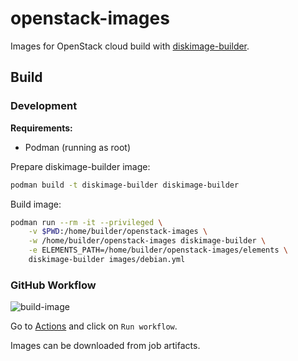 # openstack-images

Images for OpenStack cloud build with [diskimage-builder](https://docs.openstack.org/diskimage-builder/latest/index.html).

## Build

### Development

**Requirements:**
- Podman (running as root)

Prepare diskimage-builder image:
```sh
podman build -t diskimage-builder diskimage-builder
```

Build image:
```sh
podman run --rm -it --privileged \
    -v $PWD:/home/builder/openstack-images \
    -w /home/builder/openstack-images diskimage-builder \
    -e ELEMENTS_PATH=/home/builder/openstack-images/elements \
    diskimage-builder images/debian.yml
```

### GitHub Workflow

![build-image](https://github.com/nimbolus/openstack-images/actions/workflows/build.yml/badge.svg)

Go to [Actions](https://github.com/nimbolus/openstack-images/actions/workflows/build.yml) and click on `Run workflow`.

Images can be downloaded from job artifacts.
